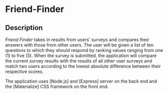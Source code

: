 # Friend-Finder

## Description

*Friend Finder* takes in results from users' surveys and compares their answers with those from other users. The user will be given a list of ten questions to which they should respond by ranking values ranging from one (1) to five (5). When the survey is submitted, the application will compare the current survey results with the results of all other user surveys and match two users according to the lowest absolute difference between their respective scores.

The application uses [Node.js] and [Express] server on the back end and the [Materialize] CSS framework on the front end. 

